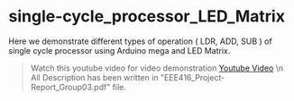 # single-cycle_processor_LED_Matrix
Here we demonstrate different types of operation ( LDR, ADD, SUB ) of single cycle processor using Arduino mega and LED Matrix. 

> Watch this youtube video for video demonstration [Youtube Video](https://youtu.be/vXuFqwPZ0sk) \n
> All Description has been written in "EEE416_Project-Report_Group03.pdf" file.
